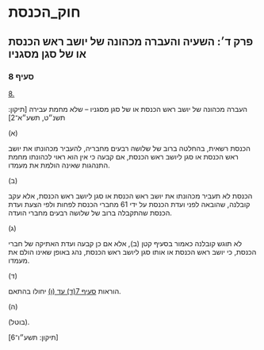 # חוק_הכנסת

## פרק ד׳: השעיה והעברה מכהונה של יושב ראש הכנסת או של סגן מסגניו

### סעיף 8

[8.](https://he.wikisource.org/wiki/חוק_הכנסת#סעיף_8)

העברה מכהונה של יושב ראש הכנסת או של סגן מסגניו – שלא מחמת עבירה [תיקון: תשנ״ט, תשע״א־2]

(א)

הכנסת רשאית, בהחלטה ברוב של שלושה רבעים מחבריה, להעביר מכהונתו את יושב ראש הכנסת או סגן ליושב ראש הכנסת, אם קבעה כי אין הוא ראוי לכהונתו מחמת התנהגות שאינה הולמת את מעמדו.

(ב)

הכנסת לא תעביר מכהונתו את יושב ראש הכנסת או סגן ליושב ראש הכנסת, אלא עקב קובלנה, שהובאה לפני ועדת הכנסת על ידי 61 מחברי הכנסת לפחות ולפי הצעת ועדת הכנסת שהתקבלה ברוב של שלושה רבעים מחברי הועדה.

(ג)

לא תוגש קובלנה כאמור בסעיף קטן (ב), אלא אם כן קבעה ועדת האתיקה של חברי הכנסת, כי יושב ראש הכנסת או אותו סגן ליושב ראש הכנסת, נהג באופן שאינו הולם את מעמדו.

(ד)

הוראות [סעיף 7(ד) עד (ו)](https://he.wikisource.org/wiki/חוק_הכנסת#סעיף_7) יחולו בהתאם.

(ה)

(בוטל).

[תיקון: תשע״ו־6]